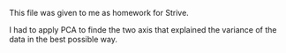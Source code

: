 This file was given to me as homework for Strive. 

I had to apply PCA to finde the two axis that explained the variance of the data in the best possible way.
